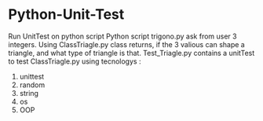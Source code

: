 # Python-Unit-Test
Run UnitTest on python script
Python script trigono.py ask from user 3 integers.
Using ClassTriagle.py class returns, if the 3 valious can shape a triangle,  and what type of triangle is that.
Test_Triagle.py contains a unitTest to test ClassTriagle.py
using tecnologys :
1. unittest
2. random
3. string
4. os
5. OOP

